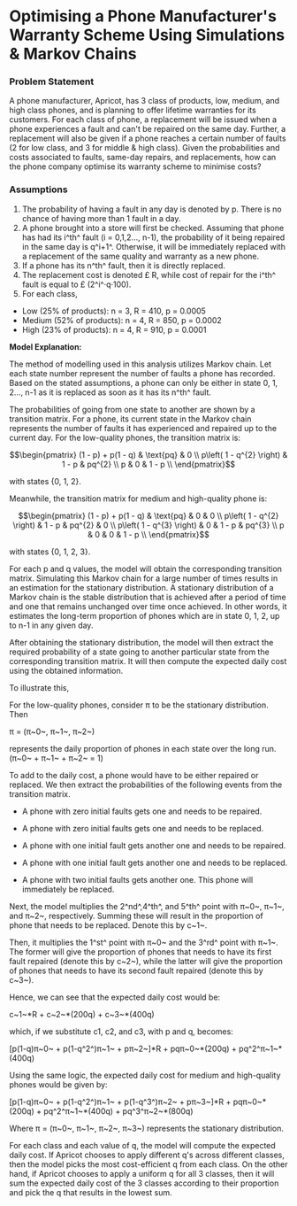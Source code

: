 # Optimising a Phone Manufacturer's Warranty Scheme Using Simulations & Markov Chains

### Problem Statement
A phone manufacturer, Apricot, has 3 class of products, low, medium, and high class phones, and is planning to offer lifetime warranties for its customers. 
For each class of phone, a replacement will be issued when a phone experiences a fault and can't be repaired on the same day. Further, a replacement will 
also be given if a phone reaches a certain number of faults (2 for low class, and 3 for middle & high class). Given the probabilities and costs associated 
to faults, same-day repairs, and replacements, how can the phone company optimise its warranty scheme to minimise costs?

### Assumptions

1. The probability of having a fault in any day is denoted by p. There is no chance of having more than 1 fault in a day.
2. A phone brought into a store will first be checked. Assuming that phone has had its i^th^ fault (i = 0,1,2..., n-1), the probability
    of it being repaired in the same day is q^i+1^. Otherwise, it will be immediately replaced with a replacement of the same quality and
    warranty as a new phone.
3. If a phone has its n^th^ fault, then it is directly replaced.
4. The replacement cost is denoted £ R, while cost of repair for the i^th^ fault is equal to £ (2^i^·q·100).
5. For each class,
- Low (25% of products): n = 3, R = 410, p = 0.0005
- Medium (52% of products): n = 4, R = 850, p = 0.0002
- High (23% of products): n = 4, R = 910, p = 0.0001

**Model Explanation:**

The method of modelling used in this analysis utilizes Markov chain. Let
each state number represent the number of faults a phone has recorded.
Based on the stated assumptions, a phone can only be either in state 0,
1, 2..., n-1 as it is replaced as soon as it has its n^th^ fault.

The probabilities of going from one state to another are shown by a
transition matrix. For a phone, its current state in the Markov chain
represents the number of faults it has experienced and repaired up to
the current day. For the low-quality phones, the transition matrix is:

$$\begin{pmatrix}
(1 - p) + p(1 - q) & \text{pq} & 0 \\
p\left( 1 - q^{2} \right) & 1 - p & pq^{2} \\
p & 0 & 1 - p \\
\end{pmatrix}$$

with states {0, 1, 2}.

Meanwhile, the transition matrix for medium and high-quality phone is:

$$\begin{pmatrix}
(1 - p) + p(1 - q) & \text{pq} & 0 & 0 \\
p\left( 1 - q^{2} \right) & 1 - p & pq^{2} & 0 \\
p\left( 1 - q^{3} \right) & 0 & 1 - p & pq^{3} \\
p & 0 & 0 & 1 - p \\
\end{pmatrix}$$

with states {0, 1, 2, 3}.

For each p and q values, the model will obtain the corresponding
transition matrix. Simulating this Markov chain for a large number of
times results in an estimation for the stationary distribution. A
stationary distribution of a Markov chain is the stable distribution
that is achieved after a period of time and one that remains unchanged
over time once achieved. In other words, it estimates the long-term
proportion of phones which are in state 0, 1, 2, up to n-1 in any given
day.

After obtaining the stationary distribution, the model will then extract
the required probability of a state going to another particular state
from the corresponding transition matrix. It will then compute the
expected daily cost using the obtained information.

To illustrate this,

For the low-quality phones, consider π to be the stationary
distribution. Then

π = (π~0~, π~1~, π~2~)

represents the daily proportion of phones in each state over the long
run. (π~0~ + π~1~ + π~2~ = 1)

To add to the daily cost, a phone would have to be either repaired or
replaced. We then extract the probabilities of the following events from
the transition matrix.

-   A phone with zero initial faults gets one and needs to be repaired.

-   A phone with zero initial faults gets one and needs to be replaced.

-   A phone with one initial fault gets another one and needs to be
    repaired.

-   A phone with one initial fault gets another one and needs to be
    replaced.

-   A phone with two initial faults gets another one. This phone will
    immediately be replaced.

Next, the model multiplies the 2^nd^,4^th^, and 5^th^ point with π~0~,
π~1~, and π~2~, respectively. Summing these will result in the
proportion of phone that needs to be replaced. Denote this by c~1~.

Then, it multiplies the 1^st^ point with π~0~ and the 3^rd^ point with
π~1~. The former will give the proportion of phones that needs to have
its first fault repaired (denote this by c~2~), while the latter will
give the proportion of phones that needs to have its second fault
repaired (denote this by c~3~).

Hence, we can see that the expected daily cost would be:

c~1~\*R + c~2~\*(200q) + c~3~\*(400q)

which, if we substitute c1, c2, and c3, with p and q, becomes:

\[p(1-q)π~0~ + p(1-q^2^)π~1~ + pπ~2~\]\*R + pqπ~0~\*(200q) +
pq^2^π~1~\*(400q)

Using the same logic, the expected daily cost for medium and
high-quality phones would be given by:

\[p(1-q)π~0~ + p(1-q^2^)π~1~ + p(1-q^3^)π~2~ + pπ~3~\]\*R +
pqπ~0~\*(200q) + pq^2^π~1~\*(400q) + pq^3^π~2~\*(800q)

Where π = (π~0~, π~1~, π~2~, π~3~) represents the stationary
distribution.

For each class and each value of q, the model will compute the expected
daily cost. If Apricot chooses to apply different q's across different
classes, then the model picks the most cost-efficient q from each class.
On the other hand, if Apricot chooses to apply a uniform q for all 3
classes, then it will sum the expected daily cost of the 3 classes
according to their proportion and pick the q that results in the lowest
sum.


